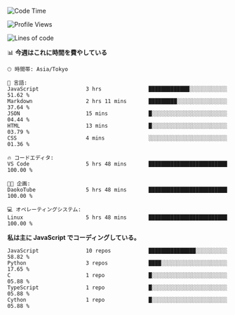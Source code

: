 <!--START_SECTION:waka-->
![Code Time](http://img.shields.io/badge/Code%20Time-228%20hrs%204%20mins-blue)

![Profile Views](http://img.shields.io/badge/%E3%83%97%E3%83%AD%E3%83%95%E3%82%A3%E3%83%BC%E3%83%AB%E3%83%93%E3%83%A5%E3%83%BC-7-blue)

![Lines of code](https://img.shields.io/badge/%E3%80%8CHello%20World%E3%80%8D%E3%81%8B%E3%82%89%E3%80%81%E7%A7%81%E3%81%AF%E3%81%93%E3%81%86%E6%9B%B8%E3%81%84%E3%81%9F-240.6%20thousand%20%E3%82%B3%E3%83%BC%E3%83%89%E8%A1%8C-blue)

📊 **今週はこれに時間を費やしている** 

```text
🕑︎ 時間帯: Asia/Tokyo

💬 言語: 
JavaScript               3 hrs               █████████████░░░░░░░░░░░░   51.62 % 
Markdown                 2 hrs 11 mins       █████████░░░░░░░░░░░░░░░░   37.64 % 
JSON                     15 mins             █░░░░░░░░░░░░░░░░░░░░░░░░   04.44 % 
HTML                     13 mins             █░░░░░░░░░░░░░░░░░░░░░░░░   03.79 % 
CSS                      4 mins              ░░░░░░░░░░░░░░░░░░░░░░░░░   01.36 % 

🔥 コードエディタ: 
VS Code                  5 hrs 48 mins       █████████████████████████   100.00 % 

🐱‍💻 企画: 
DaokoTube                5 hrs 48 mins       █████████████████████████   100.00 % 

💻 オペレーティングシステム: 
Linux                    5 hrs 48 mins       █████████████████████████   100.00 % 
```

**私は主に JavaScript でコーディングしている。** 

```text
JavaScript               10 repos            ███████████████░░░░░░░░░░   58.82 % 
Python                   3 repos             ████░░░░░░░░░░░░░░░░░░░░░   17.65 % 
C                        1 repo              █░░░░░░░░░░░░░░░░░░░░░░░░   05.88 % 
TypeScript               1 repo              █░░░░░░░░░░░░░░░░░░░░░░░░   05.88 % 
Cython                   1 repo              █░░░░░░░░░░░░░░░░░░░░░░░░   05.88 % 
```




<!--END_SECTION:waka-->
